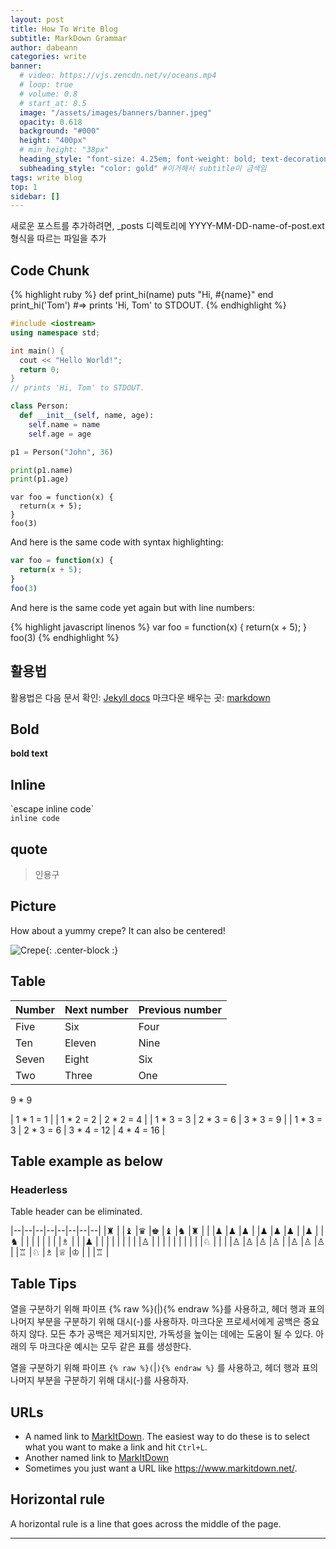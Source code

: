 ```yaml
---
layout: post
title: How To Write Blog
subtitle: MarkDown Grammar
author: dabeann
categories: write
banner:
  # video: https://vjs.zencdn.net/v/oceans.mp4
  # loop: true
  # volume: 0.8
  # start_at: 8.5
  image: "/assets/images/banners/banner.jpeg"
  opacity: 0.618
  background: "#000"
  height: "400px"
  # min_height: "38px"
  heading_style: "font-size: 4.25em; font-weight: bold; text-decoration: underline"
  subheading_style: "color: gold" #이거해서 subtitle이 금색임
tags: write blog
top: 1
sidebar: []
---
```


<!-- --- 배너 없이 이렇게만 하면 글씨만 제목에 들어감. 사진X
layout: post
title: Test markdown
subtitle: Each post also has a subtitle
categories: markdown
tags: [test, blog]
--- -->

새로운 포스트를 추가하려면, _posts 디렉토리에 YYYY-MM-DD-name-of-post.ext 형식을 따르는 파일을 추가

## Code Chunk

{% highlight ruby %}
def print_hi(name)
puts "Hi, #{name}"
end
print_hi('Tom')
#=> prints 'Hi, Tom' to STDOUT.
{% endhighlight %}

```cpp
#include <iostream>
using namespace std;

int main() {
  cout << "Hello World!";
  return 0;
}
// prints 'Hi, Tom' to STDOUT.
```

```python
class Person:
  def __init__(self, name, age):
    self.name = name
    self.age = age

p1 = Person("John", 36)

print(p1.name)
print(p1.age)
```

~~~
var foo = function(x) {
  return(x + 5);
}
foo(3)
~~~

And here is the same code with syntax highlighting:

```javascript
var foo = function(x) {
  return(x + 5);
}
foo(3)
```

And here is the same code yet again but with line numbers:

{% highlight javascript linenos %}
var foo = function(x) {
  return(x + 5);
}
foo(3)
{% endhighlight %}

## 활용법

활용법은 다음 문서 확인: [Jekyll docs][jekyll-docs]
마크다운 배우는 곳: [markdown](https://markdowntutorial.com/)

[jekyll-docs]: https://jekyllrb.com/docs/home

## Bold
**bold text**

## Inline
\`escape inline code\`  
`inline code`

## quote
> 인용구

## Picture
How about a yummy crepe?
It can also be centered!

![Crepe](https://s3-media3.fl.yelpcdn.com/bphoto/cQ1Yoa75m2yUFFbY2xwuqw/348s.jpg){: .center-block :}

<!-- ### Emoji

This single quote code `inet:email:message:to` will not be parsed to emoji icon
:+1:. :bolivia: -->

<!-- ## Boxes 얘네 박스들 왜 안되는지 ㅁㄹ겠는데 표시가 안됨
You can add notification, warning and error boxes like this:

### Notification

{: .box-note}
**Note:** This is a notification box.

### Warning

{: .box-warning}
**Warning:** This is a warning box.

### Error

{: .box-error}
**Error:** This is an error box. -->

## Table

| Number | Next number | Previous number |
| :------ |:--- | :--- |
| Five | Six | Four |
| Ten | Eleven | Nine |
| Seven | Eight | Six |
| Two | Three | One |

9 \* 9

| 1 \* 1 = 1 |
| 1 \* 2 = 2 | 2 \* 2 = 4 |
| 1 \* 3 = 3 | 2 \* 3 = 6 | 3 \* 3 = 9  |
| 1 \* 3 = 3 | 2 \* 3 = 6 | 3 \* 4 = 12 | 4 \* 4 = 16 |

## Table example as below

### Headerless
Table header can be eliminated.

|--|--|--|--|--|--|--|--|
|♜ |  |♝ |♛ |♚ |♝ |♞ |♜ |
|  |♟ |♟ |♟ |  |♟ |♟ |♟ |
|♟ |  |♞ |  |  |  |  |  |
|  |♗ |  |  |♟ |  |  |  |
|  |  |  |  |♙ |  |  |  |
|  |  |  |  |  |♘ |  |  |
|♙ |♙ |♙ |♙ |  |♙ |♙ |♙ |
|♖ |♘ |♗ |♕ |♔ |  |  |♖ |

## Table Tips
열을 구분하기 위해 파이프 {% raw %}(|){% endraw %}를 사용하고, 헤더 행과 표의 나머지 부분을 구분하기 위해 대시(-)를 사용하자.
마크다운 프로세서에게 공백은 중요하지 않다. 모든 추가 공백은 제거되지만, 가독성을 높이는 데에는 도움이 될 수 있다.
아래의 두 마크다운 예시는 모두 같은 표를 생성한다.

열을 구분하기 위해 파이프 `{% raw %}(`|`){% endraw %}` 를 사용하고, 헤더 행과 표의 나머지 부분을 구분하기 위해 대시(-)를 사용하자.

## URLs

* A named link to [MarkItDown][3]. The easiest way to do these is to select what you want to make a link and hit `Ctrl+L`.
* Another named link to [MarkItDown](https://www.markitdown.net/)
* Sometimes you just want a URL like <https://www.markitdown.net/>.

## Horizontal rule

A horizontal rule is a line that goes across the middle of the page.

---

[3]: https://www.markitdown.net/
